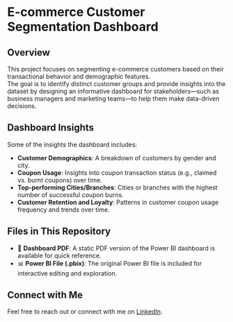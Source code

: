 # E-commerce Customer Segmentation Dashboard

## Overview

This project focuses on segmenting e-commerce customers based on their transactional behavior and demographic features.  
The goal is to identify distinct customer groups and provide insights into the dataset by designing an informative dashboard for stakeholders—such as business managers and marketing teams—to help them make data-driven decisions.

## Dashboard Insights

Some of the insights the dashboard includes:

- **Customer Demographics**: A breakdown of customers by gender and city.
- **Coupon Usage**: Insights into coupon transaction status (e.g., claimed vs. burnt coupons) over time.
- **Top-performing Cities/Branches**: Cities or branches with the highest number of successful coupon burns.
- **Customer Retention and Loyalty**: Patterns in customer coupon usage frequency and trends over time.

## Files in This Repository

- 📄 **Dashboard PDF**: A static PDF version of the Power BI dashboard is available for quick reference.
- 📊 **Power BI File (.pbix)**: The original Power BI file is included for interactive editing and exploration.

## Connect with Me

Feel free to reach out or connect with me on [LinkedIn](www.linkedin.com/in/samaher-ali).
